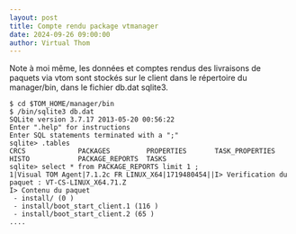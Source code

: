 ```yaml
---
layout: post
title: Compte rendu package vtmanager
date: 2024-09-26 09:00:00
author: Virtual Thom
---
```

Note à moi même, les données et comptes rendus des livraisons de paquets via vtom sont stockés sur le client dans le répertoire du manager/bin, dans le fichier db.dat sqlite3.  
```
$ cd $TOM_HOME/manager/bin
$ /bin/sqlite3 db.dat
SQLite version 3.7.17 2013-05-20 00:56:22
Enter ".help" for instructions
Enter SQL statements terminated with a ";"
sqlite> .tables
CRCS             PACKAGES         PROPERTIES       TASK_PROPERTIES
HISTO            PACKAGE_REPORTS  TASKS
sqlite> select * from PACKAGE_REPORTS limit 1 ;
1|Visual TOM Agent|7.1.2c FR LINUX_X64|1719480454||I> Verification du paquet : VT-CS-LINUX_X64.71.Z
I> Contenu du paquet
 - install/ (0 )
 - install/boot_start_client.1 (116 )
 - install/boot_start_client.2 (65 )
....
```
